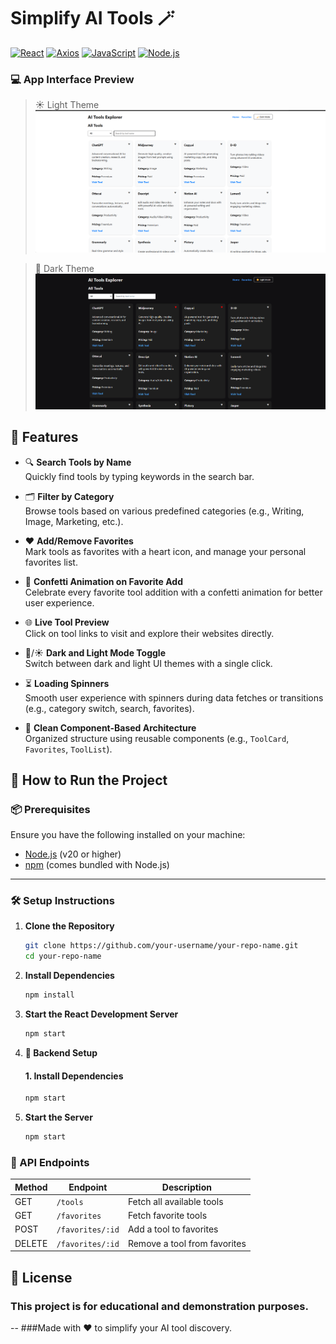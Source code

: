 # Simplify AI Tools 🪄

[![React](https://img.shields.io/badge/Frontend-React-blue.svg)](https://reactjs.org/)
[![Axios](https://img.shields.io/badge/API-Axios-cc0000.svg)](https://axios-http.com/)
[![JavaScript](https://img.shields.io/badge/Language-JavaScript-yellow.svg)](https://developer.mozilla.org/en-US/docs/Web/JavaScript)
[![Node.js](https://img.shields.io/badge/Runtime-Node.js-green.svg)](https://nodejs.org/)

### 💻 App Interface Preview  
> ☀️ Light Theme 
![Light Theme](image1.png)

> 🌙 Dark Theme  
![Dark Theme](image2.png)

## 🚀 Features

- 🔍 **Search Tools by Name**  
  Quickly find tools by typing keywords in the search bar.

- 🗂️ **Filter by Category**  
  Browse tools based on various predefined categories (e.g., Writing, Image, Marketing, etc.).

- ❤️ **Add/Remove Favorites**  
  Mark tools as favorites with a heart icon, and manage your personal favorites list.

- 🎉 **Confetti Animation on Favorite Add**  
  Celebrate every favorite tool addition with a confetti animation for better user experience.

- 🌐 **Live Tool Preview**  
  Click on tool links to visit and explore their websites directly.

- 🌙/☀️ **Dark and Light Mode Toggle**  
  Switch between dark and light UI themes with a single click.

- ⏳ **Loading Spinners**  
  Smooth user experience with spinners during data fetches or transitions (e.g., category switch, search, favorites).

- 🧠 **Clean Component-Based Architecture**  
  Organized structure using reusable components (e.g., `ToolCard`, `Favorites`, `ToolList`).

## 🚀 How to Run the Project

### 📦 Prerequisites

Ensure you have the following installed on your machine:

- [Node.js](https://nodejs.org/) (v20 or higher)
- [npm](https://www.npmjs.com/) (comes bundled with Node.js)

---

### 🛠️ Setup Instructions

1. **Clone the Repository**

   ```bash
   git clone https://github.com/your-username/your-repo-name.git
   cd your-repo-name

2. **Install Dependencies**

    ```bash
    npm install

3. **Start the React Development Server**
    ```bash
    npm start
4. **🔧 Backend Setup**

    #### 1. Install Dependencies
    ```bash
    npm start
5. **Start the Server**
    ```bash
    npm start

### 📡 API Endpoints

| Method | Endpoint         | Description               |
|--------|------------------|---------------------------|
| GET    | `/tools`         | Fetch all available tools |
| GET    | `/favorites`     | Fetch favorite tools      |
| POST   | `/favorites/:id` | Add a tool to favorites   |
| DELETE | `/favorites/:id` | Remove a tool from favorites |

## 📄 License

### This project is for educational and demonstration purposes.
--
 ###Made with ❤️ to simplify your AI tool discovery.
